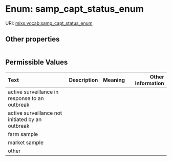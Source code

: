 
# Enum: samp_capt_status_enum




URI: [mixs.vocab:samp_capt_status_enum](https://w3id.org/mixs/vocab/samp_capt_status_enum)


## Other properties

|  |  |  |
| --- | --- | --- |

## Permissible Values

| Text | Description | Meaning | Other Information |
| :--- | :---: | :---: | ---: |
| active surveillance in response to an outbreak |  |  |  |
| active surveillance not initiated by an outbreak |  |  |  |
| farm sample |  |  |  |
| market sample |  |  |  |
| other |  |  |  |

